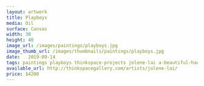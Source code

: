 ```yaml
---
layout: artwork
title: Playboys
media: Oil
surface: Canvas
width: 30
height: 40
image_url: /images/paintings/playboys.jpg
image_thumb_url: /images/thumbnails/paintings/playboys.jpg
date:   2019-09-14
tags: paintings playboys thinkspace-projects jolene-lai a-beautiful-haunting
available_url: http://thinkspacegallery.com/artists/jolene-lai/
price: $4200
---
```

